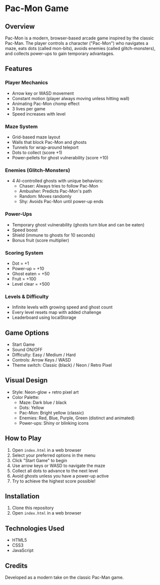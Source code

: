 # Pac-Mon Game

## Overview
Pac-Mon is a modern, browser-based arcade game inspired by the classic Pac-Man. The player controls a character ("Pac-Mon") who navigates a maze, eats dots (called mon-bits), avoids enemies (called glitch-monsters), and collects power-ups to gain temporary advantages.

## Features

### Player Mechanics
- Arrow key or WASD movement
- Constant motion (player always moving unless hitting wall)
- Animating Pac-Mon chomp effect
- 3 lives per game
- Speed increases with level

### Maze System
- Grid-based maze layout
- Walls that block Pac-Mon and ghosts
- Tunnels for wrap-around teleport
- Dots to collect (score +1)
- Power-pellets for ghost vulnerability (score +10)

### Enemies (Glitch-Monsters)
- 4 AI-controlled ghosts with unique behaviors:
  - Chaser: Always tries to follow Pac-Mon
  - Ambusher: Predicts Pac-Mon's path
  - Random: Moves randomly
  - Shy: Avoids Pac-Mon until power-up ends

### Power-Ups
- Temporary ghost vulnerability (ghosts turn blue and can be eaten)
- Speed boost
- Shield (immune to ghosts for 10 seconds)
- Bonus fruit (score multiplier)

### Scoring System
- Dot = +1
- Power-up = +10
- Ghost eaten = +50
- Fruit = +100
- Level clear = +500

### Levels & Difficulty
- Infinite levels with growing speed and ghost count
- Every level resets map with added challenge
- Leaderboard using localStorage

## Game Options
- Start Game
- Sound ON/OFF
- Difficulty: Easy / Medium / Hard
- Controls: Arrow Keys / WASD
- Theme switch: Classic (black) / Neon / Retro Pixel

## Visual Design
- Style: Neon-glow + retro pixel art
- Color Palette:
  - Maze: Dark blue / black
  - Dots: Yellow
  - Pac-Mon: Bright yellow (classic)
  - Enemies: Red, Blue, Purple, Green (distinct and animated)
  - Power-ups: Shiny or blinking icons

## How to Play
1. Open `index.html` in a web browser
2. Select your preferred options in the menu
3. Click "Start Game" to begin
4. Use arrow keys or WASD to navigate the maze
5. Collect all dots to advance to the next level
6. Avoid ghosts unless you have a power-up active
7. Try to achieve the highest score possible!

## Installation
1. Clone this repository
2. Open `index.html` in a web browser

## Technologies Used
- HTML5
- CSS3
- JavaScript

## Credits
Developed as a modern take on the classic Pac-Man game.